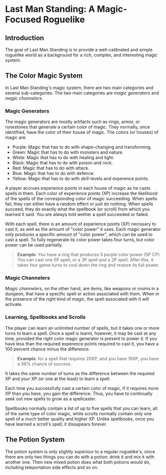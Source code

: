 # Last Man Standing: A Magic-Focused Roguelike

## Introduction

The goal of Last Man Standing is to provide a well-calibrated and simple
roguelike world as a background for a rich, complex, and interesting
magic system.

## The Color Magic System

In Last Man Standing's magic system, there are two main categories and
several sub-categories.  The two main categories are _magic
generators_ and _magic channelers_.

### Magic Generators

The magic generators are mostly artifacts such as rings, armor, or
runestones that generate a certain color of magic. They normally, once
identified, have the color of their house of magic. The colors (or
houses) of magic are:

* Purple: Magic that has to do with shape-changing and transforming.
* Green: Magic that has to do with monsters and nature.
* White: Magic that has to do with healing and light.
* Black: Magic that has to do with poison and rock.
* Red: Magic that has to do with attack.
* Blue: Magic that has to do with defence.
* Yellow: Magic that has to do with skill-levels and experence points.

A player accrues experience points in each house of magic as he casts
spells in them. Each color of experience points (XP) increase the
likelihood of the spells of the corresponding color of magic
succeeding. When spells fail, they can either have a random effect or
just do nothing. When spells succeed, they do exactly what the
spellbook (or scroll) from which you learned it said. You are always
told wether a spell succeeded or failed.

With each spell, there is an amount of experience points (XP) necissary to
cast it, as well as the amount of "color power" it uses. Each magic
generator only produces a specific amount of "color power", which can
be used to cast a spell. To fully regenerate its color power takes
four turns, but color power can be used partially.

> **Example**: You have a ring that produces 5 purple color power (5P
> CP). You can cast one 5P spell, or a 3P spell and a 2P spell. After
> this, it takes four game turns to cool down the ring and restore its
> full power.


### Magic Channelers

_Magic channelers_, on the other hand, are items, like weapons or
rooms in a dungeon, that have a specific spell or action associated
with them. When in the presence of the right kind of magic, the spell
associated with it will activate.

### Learning, Spellbooks and Scrolls

The player can learn an unlimited number of spells, but it takes one
or more turns to learn a spell. Once a spell is learnt, however, it
may be cast at any time, provided the right color magic generator is
present to power it. If you have less than the required experence
points required to cast it, you have a 100 percent chance minus the
difference.

> **Example**: for a spell that requires 20XP, and you have 18XP, you
> have a 98% chance of success.

It takes the same number of turns as the difference between the
required XP and your XP (or one at the least) to learn a spell.

Each time you successfully cast a certain color of magic, if it
requires more XP than you have, you gain the difference. Thus, you
have to continually seek out new spells to grow as a spellcaster.

Spellbooks normally contain a list of up to five spells that you can
learn, all of the same type of color magic, while scrolls normally
contain only one spell of a much better quality and higher XP. Unlike
spellbooks, once you have learned a scroll's spell, it dissapears
forever.

## The Potion System

The potion system is only slightly superiour to a regular roguelike's,
since there are only two things you can do with a potion: drink it and
mix it with another one. Then new mixed potion does what both potions
would do, including teleportation side effects and so on.

